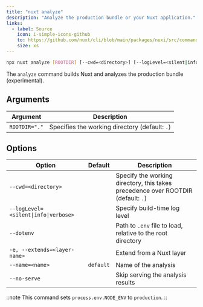 ```yaml
---
title: "nuxt analyze"
description: "Analyze the production bundle or your Nuxt application."
links:
  - label: Source
    icon: i-simple-icons-github
    to: https://github.com/nuxt/cli/blob/main/packages/nuxi/src/commands/analyze.ts
    size: xs
---
```


<!--analyze-cmd-->
```bash [Terminal]
npx nuxt analyze [ROOTDIR] [--cwd=<directory>] [--logLevel=<silent|info|verbose>] [--dotenv] [-e, --extends=<layer-name>] [--name=<name>] [--no-serve]
```
<!--/analyze-cmd-->

The `analyze` command builds Nuxt and analyzes the production bundle (experimental).

## Arguments

<!--analyze-args-->
Argument | Description
--- | ---
`ROOTDIR="."` | Specifies the working directory (default: `.`)
<!--/analyze-args-->

## Options

<!--analyze-opts-->
Option | Default | Description
--- | --- | ---
`--cwd=<directory>` |  | Specify the working directory, this takes precedence over ROOTDIR (default: `.`)
`--logLevel=<silent\|info\|verbose>` |  | Specify build-time log level
`--dotenv` |  | Path to `.env` file to load, relative to the root directory
`-e, --extends=<layer-name>` |  | Extend from a Nuxt layer
`--name=<name>` | `default` | Name of the analysis
`--no-serve` |  | Skip serving the analysis results
<!--/analyze-opts-->

::note
This command sets `process.env.NODE_ENV` to `production`.
::
